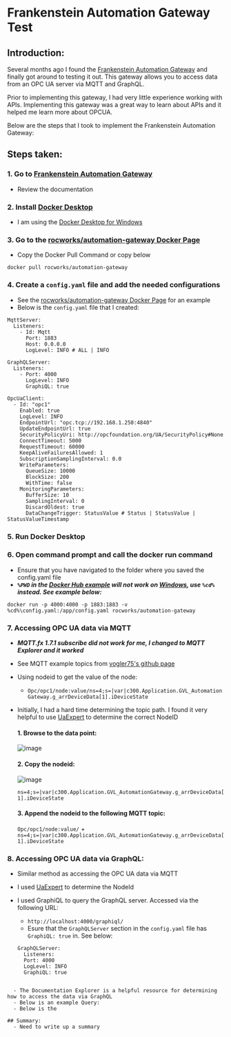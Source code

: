 # Frankenstein Automation Gateway Test

## Introduction:
Several months ago I found the [Frankenstein Automation Gateway](https://github.com/vogler75/automation-gateway) and finally got around to testing it out. This gateway allows you to access data from an OPC UA server via MQTT and GraphQL.

Prior to implementing this gateway, I had very little experience working with APIs. Implementing this gateway was a great way to learn about APIs and it helped me learn more about OPCUA.

Below are the steps that I took to implement the Frankenstein Automation Gateway:

## Steps taken:
### 1. Go to [Frankenstein Automation Gateway](https://github.com/vogler75/automation-gateway)
- Review the documentation

### 2. Install [Docker Desktop](https://docs.docker.com/desktop/)
- I am using the [Docker Desktop for Windows](https://docs.docker.com/desktop/windows/install/)

### 3. Go to the [rocworks/automation-gateway Docker Page](https://hub.docker.com/r/rocworks/automation-gateway) 
- Copy the Docker Pull Command or copy below

```
docker pull rocworks/automation-gateway
```

### 4. Create a `config.yaml` file and add the needed configurations
- See the [rocworks/automation-gateway Docker Page](https://hub.docker.com/r/rocworks/automation-gateway) for an example
- Below is the `config.yaml` file that I created:

```
MqttServer:
  Listeners:
    - Id: Mqtt
      Port: 1883
      Host: 0.0.0.0
      LogLevel: INFO # ALL | INFO

GraphQLServer:
  Listeners:
    - Port: 4000
      LogLevel: INFO
      GraphiQL: true

OpcUaClient:
  - Id: "opc1"
    Enabled: true
    LogLevel: INFO
    EndpointUrl: "opc.tcp://192.168.1.250:4840"
    UpdateEndpointUrl: true
    SecurityPolicyUri: http://opcfoundation.org/UA/SecurityPolicy#None
    ConnectTimeout: 5000
    RequestTimeout: 60000
    KeepAliveFailuresAllowed: 1
    SubscriptionSamplingInterval: 0.0
    WriteParameters:
      QueueSize: 10000
      BlockSize: 200
      WithTime: false
    MonitoringParameters:
      BufferSize: 10
      SamplingInterval: 0
      DiscardOldest: true
      DataChangeTrigger: StatusValue # Status | StatusValue | StatusValueTimestamp
```

### 5. Run Docker Desktop 
### 6. Open command prompt and call the docker run command 
- Ensure that you have navigated to the folder where you saved the config.yaml file
- ***`%PWD` in the [Docker Hub example](https://hub.docker.com/r/rocworks/automation-gateway) will not work on [Windows](https://docs.docker.com/desktop/windows/troubleshoot/#path-conversion-on-windows), use `%cd%` instead. See example below:***

```
docker run -p 4000:4000 -p 1883:1883 -v %cd%\config.yaml:/app/config.yaml rocworks/automation-gateway
```

### 7. Accessing OPC UA data via MQTT 
- ***MQTT.fx 1.7.1 subscribe did not work for me, I changed to MQTT Explorer and it worked***
- See MQTT example topics from [vogler75's github page](https://github.com/vogler75/automation-gateway#example-topics)
- Using nodeid to get the value of the node:
  - `Opc/opc1/node:value/ns=4;s=|var|c300.Application.GVL_AutomationGateway.g_arrDeviceData[1].iDeviceState`
- Initially, I had a hard time determining the topic path. I found it very helpful to use [UaExpert](https://www.unified-automation.com/downloads/opc-ua-clients.html) to determine the correct NodeID
  #### 1. Browse to the data point:
  
  ![image](https://user-images.githubusercontent.com/48938478/138560344-276bec60-8600-493f-852f-674d9affc82a.png)
  
  #### 2. Copy the nodeid:
  
  ![image](https://user-images.githubusercontent.com/48938478/138560375-af96ef61-bc35-415f-8f7f-96402d9d92be.png)
  
  `ns=4;s=|var|c300.Application.GVL_AutomationGateway.g_arrDeviceData[1].iDeviceState`
  
  #### 3. Append the nodeid to the following MQTT topic:
  `Opc/opc1/node:value/` + `ns=4;s=|var|c300.Application.GVL_AutomationGateway.g_arrDeviceData[1].iDeviceState`

### 8. Accessing OPC UA data via GraphQL:
  - Similar method as accessing the OPC UA data via MQTT
  - I used [UaExpert](https://www.unified-automation.com/downloads/opc-ua-clients.html) to determine the NodeId
  - I used GraphiQL to query the GraphQL server. Accessed via the following URL:
    - `http://localhost:4000/graphiql/`
    - Esure that the `GraphQLServer` section in the `config.yaml` file has `GraphiQL: true` in. See below:
   
    ```
    GraphQLServer:
      Listeners:
      Port: 4000
      LogLevel: INFO
      GraphiQL: true 
```

  - The Documentation Explorer is a helpful resource for determining how to access the data via GraphQL
  - Below is an example Query:
  - Below is the 

## Summary:
  - Need to write up a summary
